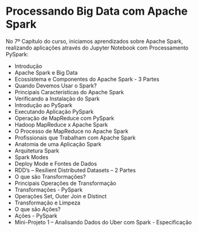 # Processando Big Data com Apache Spark

No 7º Capítulo do curso, iniciamos aprendizados sobre Apache Spark, realizando aplicações através do Jupyter Notebook com Processamento PySpark:

<ul>
  <li>Introdução</li>
  <li>Apache Spark e Big Data</li>
  <li>Ecossistema e Componentes do Apache Spark - 3 Partes</li>
  <li>Quando Devemos Usar o Spark?</li>
  <li>Principais Características do Apache Spark</li>
  <li>Verificando a Instalação do Spark</li>
  <li>Introdução ao PySpark</li>
  <li>Executando Aplicação PySpark</li>
  <li>Operação de MapReduce com PySpark</li>
  <li>Hadoop MapReduce x Apache Spark</li>
  <li>O Processo de MapReduce no Apache Spark</li>
  <li>Profissionais que Trabalham com Apache Spark</li>
  <li>Anatomia de uma Aplicação Spark</li>
  <li>Arquitetura Spark</li>
  <li>Spark Modes</li>
  <li>Deploy Mode e Fontes de Dados</li>
  <li>RDD’s – Resilient Distributed Datasets – 2 Partes</li>
  <li>O que são Transformações?</li>
  <li>Principais Operações de Transformação</li>
  <li>Transformações - PySpark</li>
  <li>Operações Set, Outer Join e Distinct</li>
  <li>Transformação e Limpeza</li>
  <li>O que são Ações?</li>
  <li>Ações - PySpark</li>
  <li>Mini-Projeto 1 – Analisando Dados do Uber com Spark - Especificação</li>
</ul>